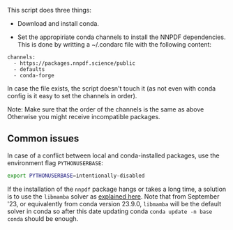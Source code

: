This script does three things:

 - Download and install conda.
 
 - Set the appropiriate conda channels to install the NNPDF
 dependencies. This is done by writting a ~/.condarc file with the
 following content:

```
channels:
  - https://packages.nnpdf.science/public
  - defaults
  - conda-forge
```

 In case the file exists, the script doesn't touch it (as not even
 with conda config is it easy to set the channels in order).

Note: Make sure that the order of the channels is the same as above
Otherwise you might receive incompatible packages.

Common issues
-------------

In case of a conflict between local and conda-installed packages, use the environment flag `PYTHONUSERBASE`:

```bash
export PYTHONUSERBASE=intentionally-disabled
```

If the installation of the `nnpdf` package hangs or takes a long time, a solution is to use the `libmamba` solver as [explained here](https://www.anaconda.com/blog/a-faster-conda-for-a-growing-community).
Note that from September '23, or equivalently from conda version 23.9.0, `libmamba` will be the default solver in conda so after this date updating conda `conda update -n base conda` should be enough.
